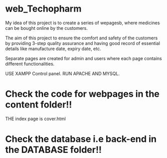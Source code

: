 # web_Techopharm

My idea of this project is to create a series of wepagesb, where medicines can be bought online by the customers. 

The aim of this project to ensure the comfort and safety of the customers by providing 3-step quality assurance and having good record of essential details like manufacture date, expiry date, etc.

Separate pages are created for admin and users where each page contains different functionalities.

USE XAMPP Control panel.
RUN APACHE AND MYSQL.

# Check the code for webpages in the content folder!!
THE index page is cover.html

# Check the database i.e back-end in the DATABASE folder!!

